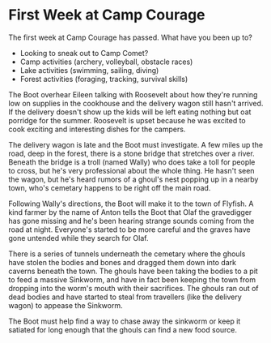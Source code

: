 # First Week at Camp Courage
The first week at Camp Courage has passed. What have you been up to?

- Looking to sneak out to Camp Comet?
- Camp activities (archery, volleyball, obstacle races)
- Lake activities (swimming, sailing, diving)
- Forest activities (foraging, tracking, survival skills)

The Boot overhear Eileen talking with Roosevelt about how they're running low on supplies in the cookhouse and the delivery wagon still hasn't arrived. If the delivery doesn't show up the kids will be left eating nothing but oat porridge for the summer. Roosevelt is upset because he was excited to cook exciting and interesting dishes for the campers.

The delivery wagon is late and the Boot must investigate. A few miles up the road, deep in the forest, there is a stone bridge that stretches over a river. Beneath the bridge is a troll (named Wally) who does take a toll for people to cross, but he's very professional about the whole thing. He hasn't seen the wagon, but he's heard rumors of a ghoul's nest popping up in a nearby town, who's cemetary happens to be right off the main road.

Following Wally's directions, the Boot will make it to the town of Flyfish. A kind farmer by the name of Anton tells the Boot that Olaf the gravedigger has gone missing and he's been hearing strange sounds coming from the road at night. Everyone's started to be more careful and the graves have gone untended while they search for Olaf.

There is a series of tunnels underneath the cemetary where the ghouls have stolen the bodies and bones and dragged them down into dark caverns beneath the town. The ghouls have been taking the bodies to a pit to feed a massive Sinkworm, and have in fact been keeping the town from dropping into the worm's mouth with their sacrifices. The ghouls ran out of dead bodies and have started to steal from travellers (like the delivery wagon) to appease the Sinkworm.

The Boot must help find a way to chase away the sinkworm or keep it satiated for long enough that the ghouls can find a new food source.
